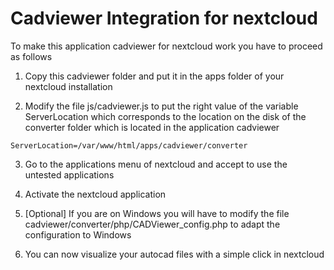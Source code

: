 # Cadviewer Integration for nextcloud

To make this application cadviewer for nextcloud work you have to proceed as follows 

1. Copy this cadviewer folder and put it in the apps folder of your nextcloud installation 

2. Modify the file js/cadviewer.js to put the right value of the variable ServerLocation which corresponds to the location on the disk of the converter folder which is located in the application cadviewer
```
ServerLocation=/var/www/html/apps/cadviewer/converter
```
3. Go to the applications menu of nextcloud and accept to use the untested applications 

4. Activate the nextcloud application 

5. [Optional] If you are on Windows you will have to modify the file cadviewer/converter/php/CADViewer_config.php to adapt the configuration to Windows  

6. You can now visualize your autocad files with a simple click in nextcloud
